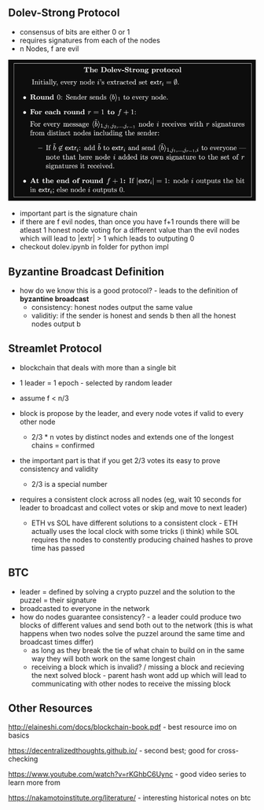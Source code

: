 ## Dolev-Strong Protocol 
- consensus of bits are either 0 or 1
- requires signatures from each of the nodes 
- n Nodes, f are evil 

![](2022-10-15-12-20-04.png)

- important part is the signature chain 
- if there are f evil nodes, than once you have f+1 rounds there will be atleast 1 honest node voting for a different value than the evil nodes which will lead to |extr| > 1 which leads to outputing 0
- checkout dolev.ipynb in folder for python impl

## Byzantine Broadcast Definition
- how do we know this is a good protocol? - leads to the definition of **byzantine broadcast**
  - consistency: honest nodes output the same value 
  - validitiy: if the sender is honest and sends b then all the honest nodes output b

## Streamlet Protocol 
- blockchain that deals with more than a single bit 
- 1 leader = 1 epoch - selected by random leader 
- assume f < n/3 
- block is propose by the leader, and every node votes if valid to every other node 
  - 2/3 * n votes by distinct nodes and extends one of the longest chains = confirmed 

- the important part is that if you get 2/3 votes its easy to prove consistency and validity 
  - 2/3 is a special number 
- requires a consistent clock across all nodes (eg, wait 10 seconds for leader to broadcast and collect votes or skip and move to next leader)
  - ETH vs SOL have different solutions to a consistent clock - ETH actually uses the local clock with some tricks (i think) while SOL requires the nodes to constently producing chained hashes to prove time has passed

## BTC 
- leader = defined by solving a crypto puzzel and the solution to the puzzel = their signature 
- broadcasted to everyone in the network 
- how do nodes guarantee consistency? - a leader could produce two blocks of different values and send both out to the network (this is what happens when two nodes solve the puzzel around the same time and broadcast times differ)
  - as long as they break the tie of what chain to build on in the same way they will both work on the same longest chain 
  - receiving a block which is invalid? / missing a block and recieving the next solved block - parent hash wont add up which will lead to communicating with other nodes to receive the missing block 

## Other Resources
http://elaineshi.com/docs/blockchain-book.pdf - best resource imo on basics

https://decentralizedthoughts.github.io/ - second best; good for cross-checking

https://www.youtube.com/watch?v=rKGhbC6Uync - good video series to learn more from 

https://nakamotoinstitute.org/literature/ - interesting historical notes on btc

